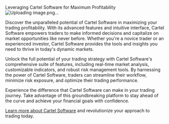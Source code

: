 Leveraging Cartel Software for Maximum Profitability
![Uploading image.png…]()

Discover the unparalleled potential of Cartel Software in maximizing your trading profitability. With its advanced features and intuitive interface, Cartel Software empowers traders to make informed decisions and capitalize on market opportunities like never before. Whether you're a novice trader or an experienced investor, Cartel Software provides the tools and insights you need to thrive in today's dynamic markets.

Unlock the full potential of your trading strategy with Cartel Software's comprehensive suite of features, including real-time market analysis, customizable indicators, and robust risk management tools. By harnessing the power of Cartel Software, traders can streamline their workflow, minimize risk exposure, and optimize their trading performance.

Experience the difference that Cartel Software can make in your trading journey. Take advantage of this groundbreaking platform to stay ahead of the curve and achieve your financial goals with confidence.

[Learn more about Cartel Software](http://cartelalgo.com/) and revolutionize your approach to trading today.
